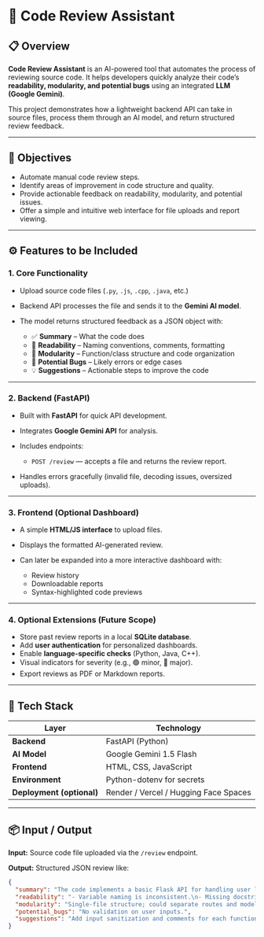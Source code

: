 # 🧠 Code Review Assistant

## 📋 Overview

**Code Review Assistant** is an AI-powered tool that automates the process of reviewing source code.
It helps developers quickly analyze their code’s **readability, modularity, and potential bugs** using an integrated **LLM (Google Gemini)**.

This project demonstrates how a lightweight backend API can take in source files, process them through an AI model, and return structured review feedback.

---

## 🎯 Objectives

* Automate manual code review steps.
* Identify areas of improvement in code structure and quality.
* Provide actionable feedback on readability, modularity, and potential issues.
* Offer a simple and intuitive web interface for file uploads and report viewing.

---

## ⚙️ Features to be Included

### 1. **Core Functionality**

* Upload source code files (`.py`, `.js`, `.cpp`, `.java`, etc.)
* Backend API processes the file and sends it to the **Gemini AI model**.
* The model returns structured feedback as a JSON object with:

  * ✅ **Summary** – What the code does
  * 📖 **Readability** – Naming conventions, comments, formatting
  * 🧩 **Modularity** – Function/class structure and code organization
  * 🐞 **Potential Bugs** – Likely errors or edge cases
  * 💡 **Suggestions** – Actionable steps to improve the code

---

### 2. **Backend (FastAPI)**

* Built with **FastAPI** for quick API development.
* Integrates **Google Gemini API** for analysis.
* Includes endpoints:

  * `POST /review` — accepts a file and returns the review report.
* Handles errors gracefully (invalid file, decoding issues, oversized uploads).

---

### 3. **Frontend (Optional Dashboard)**

* A simple **HTML/JS interface** to upload files.
* Displays the formatted AI-generated review.
* Can later be expanded into a more interactive dashboard with:

  * Review history
  * Downloadable reports
  * Syntax-highlighted code previews

---

### 4. **Optional Extensions (Future Scope)**

* Store past review reports in a local **SQLite database**.
* Add **user authentication** for personalized dashboards.
* Enable **language-specific checks** (Python, Java, C++).
* Visual indicators for severity (e.g., 🟢 minor, 🔴 major).
* Export reviews as PDF or Markdown reports.

---

## 🧩 Tech Stack

| Layer                     | Technology                            |
| ------------------------- | ------------------------------------- |
| **Backend**               | FastAPI (Python)                      |
| **AI Model**              | Google Gemini 1.5 Flash               |
| **Frontend**              | HTML, CSS, JavaScript                 |
| **Environment**           | Python-dotenv for secrets             |
| **Deployment (optional)** | Render / Vercel / Hugging Face Spaces |

---

## 📦 Input / Output

**Input:**
Source code file uploaded via the `/review` endpoint.

**Output:**
Structured JSON review like:

```json
{
  "summary": "The code implements a basic Flask API for handling user logins.",
  "readability": "- Variable naming is inconsistent.\n- Missing docstrings.",
  "modularity": "Single-file structure; could separate routes and models.",
  "potential_bugs": "No validation on user inputs.",
  "suggestions": "Add input sanitization and comments for each function."
}
```


